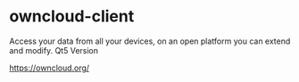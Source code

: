# owncloud-client

Access your data from all your devices, on an open platform you can extend and modify. Qt5 Version

https://owncloud.org/
